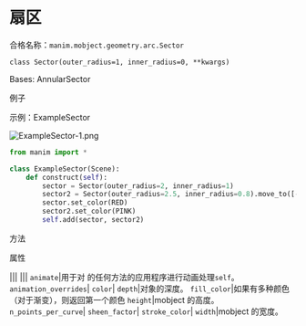 # 扇区

合格名称：`manim.mobject.geometry.arc.Sector`

`class Sector(outer_radius=1, inner_radius=0, **kwargs)`

Bases: AnnularSector

例子

示例：ExampleSector

![ExampleSector-1.png](../static/ExampleSector-1.png)

```py
from manim import *

class ExampleSector(Scene):
    def construct(self):
        sector = Sector(outer_radius=2, inner_radius=1)
        sector2 = Sector(outer_radius=2.5, inner_radius=0.8).move_to([-3, 0, 0])
        sector.set_color(RED)
        sector2.set_color(PINK)
        self.add(sector, sector2)
```

方法



属性

|||
|||
`animate`|用于对 的任何方法的应用程序进行动画处理`self`。
`animation_overrides`|
`color`|
`depth`|对象的深度。
`fill_color`|如果有多种颜色（对于渐变），则返回第一个颜色
`height`|mobject 的高度。
`n_points_per_curve`|
`sheen_factor`|
`stroke_color`|
`width`|mobject 的宽度。
